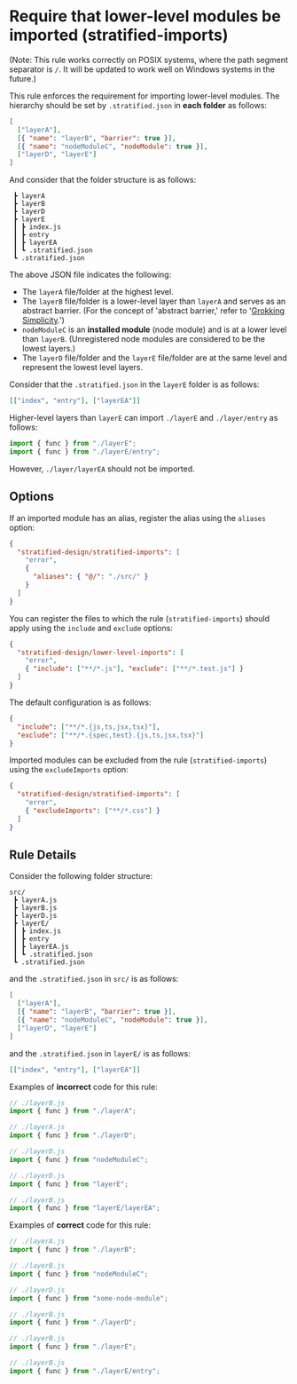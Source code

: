 # Require that lower-level modules be imported (stratified-imports)

(Note: This rule works correctly on POSIX systems, where the path segment separator is `/`. It will be updated to work well on Windows systems in the future.)

This rule enforces the requirement for importing lower-level modules. The hierarchy should be set by `.stratified.json` in **each folder** as follows:

```json
[
  ["layerA"],
  [{ "name": "layerB", "barrier": true }],
  [{ "name": "nodeModuleC", "nodeModule": true }],
  ["layerD", "layerE"]
]
```

And consider that the folder structure is as follows:

```
 ┣ layerA
 ┣ layerB
 ┣ layerD
 ┣ layerE
 ┃ ┣ index.js
 ┃ ┣ entry
 ┃ ┣ layerEA
 ┃ ┗ .stratified.json
 ┗ .stratified.json
```

The above JSON file indicates the following:

- The `layerA` file/folder at the highest level.
- The `layerB` file/folder is a lower-level layer than `layerA` and serves as an abstract barrier. (For the concept of 'abstract barrier,' refer to '[Grokking Simplicity](https://grokkingsimplicity.com).')
- `nodeModuleC` is an **installed module** (node module) and is at a lower level than `layerB`. (Unregistered node modules are considered to be the lowest layers.)
- The `layerD` file/folder and the `layerE` file/folder are at the same level and represent the lowest level layers.

Consider that the `.stratified.json` in the `layerE` folder is as follows:

```json
[["index", "entry"], ["layerEA"]]
```

Higher-level layers than `layerE` can import `./layerE` and `./layer/entry` as follows:

```js
import { func } from "./layerE";
import { func } from "./layerE/entry";
```

However, `./layer/layerEA` should not be imported.

## Options

If an imported module has an alias, register the alias using the `aliases` option:

```json
{
  "stratified-design/stratified-imports": [
    "error",
    {
      "aliases": { "@/": "./src/" }
    }
  ]
}
```

You can register the files to which the rule (`stratified-imports`) should apply using the `include` and `exclude` options:

```json
{
  "stratified-design/lower-level-imports": [
    "error",
    { "include": ["**/*.js"], "exclude": ["**/*.test.js"] }
  ]
}
```

The default configuration is as follows:

```json
{
  "include": ["**/*.{js,ts,jsx,tsx}"],
  "exclude": ["**/*.{spec,test}.{js,ts,jsx,tsx}"]
}
```

Imported modules can be excluded from the rule (`stratified-imports`) using the `excludeImports` option:

```json
{
  "stratified-design/stratified-imports": [
    "error",
    { "excludeImports": ["**/*.css"] }
  ]
}
```

## Rule Details

Consider the following folder structure:

```
src/
 ┣ layerA.js
 ┣ layerB.js
 ┣ layerD.js
 ┣ layerE/
 ┃ ┣ index.js
 ┃ ┣ entry
 ┃ ┣ layerEA.js
 ┃ ┗ .stratified.json
 ┗ .stratified.json
```

and the `.stratified.json` in `src/` is as follows:

```json
[
  ["layerA"],
  [{ "name": "layerB", "barrier": true }],
  [{ "name": "nodeModuleC", "nodeModule": true }],
  ["layerD", "layerE"]
]
```

and the `.stratified.json` in `layerE/` is as follows:

```json
[["index", "entry"], ["layerEA"]]
```

Examples of **incorrect** code for this rule:

```js
// ./layerB.js
import { func } from "./layerA";
```

```js
// ./layerA.js
import { func } from "./layerD";
```

```js
// ./layerD.js
import { func } from "nodeModuleC";
```

```js
// ./layerD.js
import { func } from "layerE";
```

```js
// ./layerB.js
import { func } from "layerE/layerEA";
```

Examples of **correct** code for this rule:

```js
// ./layerA.js
import { func } from "./layerB";
```

```js
// ./layerB.js
import { func } from "nodeModuleC";
```

```js
// ./layerD.js
import { func } from "some-node-module";
```

```js
// ./layerB.js
import { func } from "./layerD";
```

```js
// ./layerB.js
import { func } from "./layerE";
```

```js
// ./layerB.js
import { func } from "./layerE/entry";
```
